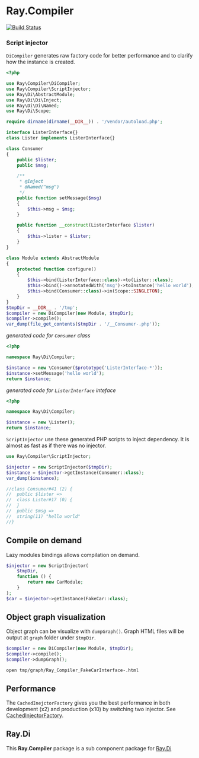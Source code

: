 # Ray.Compiler

[![Build Status](https://travis-ci.org/ray-di/Ray.Compiler.svg?branch=1.x)](https://travis-ci.org/ray-di/Ray.Compiler)

### Script injector

`DiCompiler` generates raw factory code for better performance and to clarify how the instance is created.

```php
<?php

use Ray\Compiler\DiCompiler;
use Ray\Compiler\ScriptInjector;
use Ray\Di\AbstractModule;
use Ray\Di\Di\Inject;
use Ray\Di\Di\Named;
use Ray\Di\Scope;

require dirname(dirname(__DIR__)) . '/vendor/autoload.php';

interface ListerInterface{}
class Lister implements ListerInterface{}

class Consumer
{
    public $lister;
    public $msg;

    /**
     * @Inject
     * @Named("msg")
     */
    public function setMessage($msg)
    {
        $this->msg = $msg;
    }

    public function __construct(ListerInterface $lister)
    {
        $this->lister = $lister;
    }
}

class Module extends AbstractModule
{
    protected function configure()
    {
        $this->bind(ListerInterface::class)->to(Lister::class);
        $this->bind()->annotatedWith('msg')->toInstance('hello world');
        $this->bind(Consumer::class)->in(Scope::SINGLETON);
    }
}
$tmpDir = __DIR__ . '/tmp';
$compiler = new DiCompiler(new Module, $tmpDir);
$compiler->compile();
var_dump(file_get_contents($tmpDir . '/__Consumer-.php'));
```

*generated code for `Consumer` class*
```php
<?php

namespace Ray\Di\Compiler;

$instance = new \Consumer($prototype('ListerInterface-*'));
$instance->setMessage('hello world');
return $instance;
```

*generated code for `ListerInterface` inteface*
```php
<?php

namespace Ray\Di\Compiler;

$instance = new \Lister();
return $instance;
```

`ScriptInjector` use these generated PHP scripts to inject dependency. It is almost as fast as if there was no injector.

```php
use Ray\Compiler\ScriptInjector;

$injector = new ScriptInjector($tmpDir);
$instance = $injector->getInstance(Consumer::class);
var_dump($instance);

//class Consumer#41 (2) {
//  public $lister =>
//  class Lister#17 (0) {
//  }
//  public $msg =>
//  string(11) "hello world"
//}

```
## Compile on demand

Lazy modules bindings allows compilation on demand.

```php
$injector = new ScriptInjector(
    $tmpDir,
    function () {
        return new CarModule;
    }
);
$car = $injector->getInstance(FakeCar::class);

```

## Object graph visualization

Object graph can be visualize with `dumpGraph()`.
Graph HTML files will be output at `graph` folder under `$tmpDir`.

```php
$compiler = new DiCompiler(new Module, $tmpDir);
$compiler->compile();
$compiler->dumpGraph();
```

```
open tmp/graph/Ray_Compiler_FakeCarInterface-.html
```

## Performance

The `CachedInejctorFactory` gives you the best performance in both development (x2) and production (x10) by switching two injector. 
See [CachedInjectorFactory](https://github.com/ray-di/Ray.Compiler/issues/75).

## Ray.Di
This **Ray.Compiler** package is a sub component package for [Ray.Di](https://github.com/ray-di/Ray.Di)
